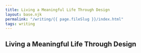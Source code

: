 ```yaml
---
title: Living a Meaningful Life Through Design
layout: base.njk
permalink: "/writing/{{ page.fileSlug }}/index.html"
tags: writing
---
```


## Living a Meaningful Life Through Design

